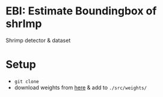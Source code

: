 # EBI: Estimate Boundingbox of shrImp
Shrimp detector &amp; dataset

# Setup
- `git clone `
- download weights from [here](https://drive.google.com/drive/folders/19Q-U7rg3Jd0hTHHW8wx6CIYtHPxLfeiE?usp=sharing) & add to `./src/weights/`
